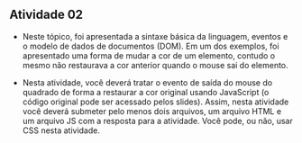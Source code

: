 ## Atividade 02
- Neste tópico, foi apresentada a sintaxe básica da linguagem, eventos e o modelo de dados de documentos (DOM). Em um dos exemplos, foi apresentado uma forma de mudar a cor de um elemento, contudo o mesmo não restaurava a cor anterior quando o mouse sai do elemento.

- Nesta atividade, você deverá tratar o evento de saída do mouse do quadrado de forma a restaurar a cor original usando JavaScript (o código original pode ser acessado pelos slides).
Assim, nesta atividade você deverá submeter pelo menos dois arquivos, um arquivo HTML e um arquivo JS com a resposta para a atividade. Você pode, ou não, usar CSS nesta atividade.